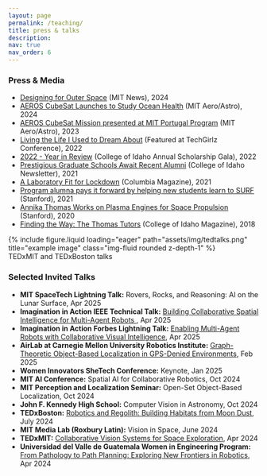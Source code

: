 ```yaml
---
layout: page
permalink: /teaching/
title: press & talks
description:
nav: true
nav_order: 6
---
```



### Press & Media
- [Designing for Outer Space](https://news.mit.edu/2024/designing-outer-space-0623) (MIT News), 2024
- [AEROS CubeSat Launches to Study Ocean Health](https://aeroastro.mit.edu/news-impact/aeros-cubesat-launches-to-study-ocean-health/) (MIT Aero/Astro), 2024
- [AEROS CubeSat Mission presented at MIT Portugal Program](https://aeroastro.mit.edu/news-impact/aeros-cubesat-mission-presented-at-mit-portugal-program/) (MIT Aero/Astro), 2023
- [Living the Life I Used to Dream About](https://www.youtube.com/watch?v=VHurGJKq6po&ab_channel=TheCollegeofIdaho) (Featured at TechGirlz Conference), 2022
- [2022 - Year in Review](https://www.youtube.com/watch?v=eVFU6Feyg2c&ab_channel=TheCollegeofIdaho) (College of Idaho Annual Scholarship Gala), 2022
- [Prestigious Graduate Schools Await Recent Alumni](https://www.collegeofidaho.edu/news/prestigious-graduate-schools-await-recent-alumni) (College of Idaho Newsletter), 2021
- [A Laboratory Fit for Lockdown](https://magazine.columbia.edu/article/laboratory-fit-lockdown) (Columbia Magazine), 2021
- [Program alumna pays it forward by helping new students learn to SURF](https://engineering.stanford.edu/news/program-alumna-pays-it-forward-helping-new-students-learn-surf) (Stanford), 2021
- [Annika Thomas Works on Plasma Engines for Space Propulsion](https://engineering.stanford.edu/magazine/annika-thomas-works-plasma-engines-space-propulsion) (Stanford), 2020
- [Finding the Way: The Thomas Tutors](https://issuu.com/thecollegeofidaho/docs/cofi_quest_november_2018_isuu) (College of Idaho Magazine), 2018

<div class="row">
    <div class="col-sm mt-3 mt-md-0">
        {% include figure.liquid loading="eager" path="assets/img/tedtalks.png" title="example image" class="img-fluid rounded z-depth-1" %}
    </div>
</div>
<div class="caption">
    TEDxMIT and TEDxBoston talks
</div>

### Selected Invited Talks   
- **MIT SpaceTech Lightning Talk:** Rovers, Rocks, and Reasoning: AI on the Lunar Surface, Apr 2025
- **Imagination in Action IEEE Technical Talk:** [Building Collaborative Spatial Intelligence for Multi-Agent Robots ](https://www.youtube.com/watch?v=J1kjmu7fjcM&ab_channel=ImaginationinAction), Apr 2025
- **Imagination in Action Forbes Lightning Talk:** [Enabling Multi-Agent Robots with Collaborative Visual Intelligence](https://www.youtube.com/watch?v=fjcjfm1Ftww&ab_channel=ImaginationinAction), Apr 2025
- **AirLab at Carnegie Mellon University Robotics Institute:** [Graph-Theoretic Object-Based Localization in GPS-Denied Environments](https://www.youtube.com/watch?v=fT6KLfiLAAw&ab_channel=AirLab), Feb 2025
- **Women Innovators SheTech Conference:** Keynote, Jan 2025
- **MIT AI Conference:** Spatial AI for Collaborative Robotics, Oct 2024
- **MIT Perception and Localization Seminar:** Open-Set Object-Based Localization, Oct 2024
- **John F. Kennedy High School:** Computer Vision in Astronomy, Oct 2024
- **TEDxBoston:** [Robotics and Regolith: Building Habitats from Moon Dust](https://www.youtube.com/watch?v=IO7Ccta4cBY&ab_channel=TEDxTalks), July 2024
- **MIT Media Lab (Roxbury Latin):** Vision in Space, June 2024
- **TEDxMIT:** [Collaborative Vision Systems for Space Exploration](https://www.youtube.com/watch?v=dfqULX-AADA&ab_channel=TEDxTalks), Apr 2024
- **Universidad del Valle de Guatemala Women in Engineering Program:** [From Pathology to Path Planning: Exploring New Frontiers in Robotics](https://www.guatemala.com/noticias/sociedad/abrieron-convocatoria-para-aplicar-a-las-becas-del-programa-mujeres-en-ingenieria-2024.html#detalles-del-curso-y-la-convocatoria-para-mujeres-en-ingenieria-2024), Apr 2024
